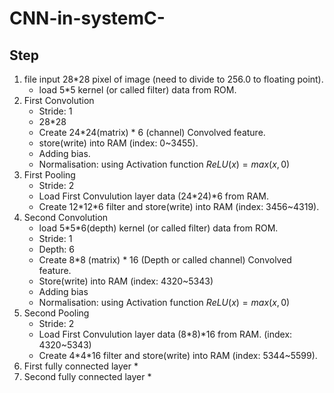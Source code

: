 # CNN-in-systemC-


## Step
1. file input 28\*28 pixel of image (need to divide to 256.0 to floating point).
	* load 5\*5 kernel (or called filter) data from ROM.
2. First Convolution
	* Stride: 1
	* 28\*28 
	* Create 24\*24\(matrix) \* 6 (channel) Convolved feature.
	* store(write) into RAM (index: 0~3455).
	* Adding bias.
	* Normalisation: using Activation function $ReLU(x) = max(x,0)$
3. First Pooling
	* Stride: 2
	* Load First Convulution layer data (24\*24)\*6 from RAM.
	* Create 12\*12\*6 filter and store(write) into RAM (index: 3456~4319).
4. Second Convolution
	* load 5\*5\*6(depth) kernel (or called filter) data from ROM.
	* Stride: 1
	* Depth: 6
	* Create 8\*8 (matrix) \* 16 (Depth or called channel) Convolved feature.
	* Store(write) into RAM (index: 4320~5343)
	* Adding bias
	* Normalisation: using Activation function $ReLU(x) = max(x,0)$
5. Second Pooling
	* Stride: 2
	* Load First Convulution layer data (8\*8)\*16 from RAM. (index: 4320~5343)
	* Create 4\*4\*16 filter and store(write) into RAM (index: 5344~5599).
6. First fully connected layer
	* 
7. Second fully connected layer
	* 